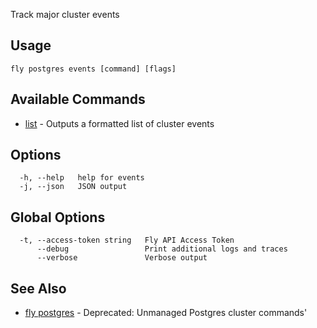 Track major cluster events


## Usage
~~~
fly postgres events [command] [flags]
~~~

## Available Commands
* [list](/docs/flyctl/postgres-events-list/)	 - Outputs a formatted list of cluster events

## Options

~~~
  -h, --help   help for events
  -j, --json   JSON output
~~~

## Global Options

~~~
  -t, --access-token string   Fly API Access Token
      --debug                 Print additional logs and traces
      --verbose               Verbose output
~~~

## See Also

* [fly postgres](/docs/flyctl/postgres/)	 - Deprecated: Unmanaged Postgres cluster commands'

